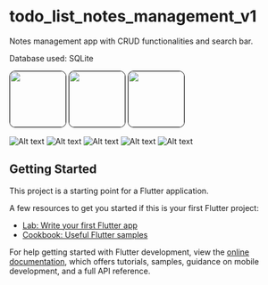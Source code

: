 # todo_list_notes_management_v1

Notes management app with CRUD functionalities and search bar.

Database used: SQLite

<div>

</div>
<p float="left">
  <img src="./screenshots/Screenshot_1688647218.png" width="100" height="auto" style="border: 1px solid; border-radius: 10px;">
  <img src="./screenshots/Screenshot_1688647262.png" width="100" height="auto" style="border: 1px solid; border-radius: 10px;">
  <img src="./screenshots/Screenshot_1688647302.png" width="100" height="auto" style="border: 1px solid; border-radius: 10px;">
</p>

![Alt text](screenshots/Screenshot_1688647218.png) ![Alt text](screenshots/Screenshot_1688647262.png) ![Alt text](screenshots/Screenshot_1688647302.png)
![Alt text](screenshots/Screenshot_1688647326.png) ![Alt text](screenshots/Screenshot_1688647354.png)

## Getting Started

This project is a starting point for a Flutter application.

A few resources to get you started if this is your first Flutter project:

- [Lab: Write your first Flutter app](https://docs.flutter.dev/get-started/codelab)
- [Cookbook: Useful Flutter samples](https://docs.flutter.dev/cookbook)

For help getting started with Flutter development, view the
[online documentation](https://docs.flutter.dev/), which offers tutorials,
samples, guidance on mobile development, and a full API reference.
